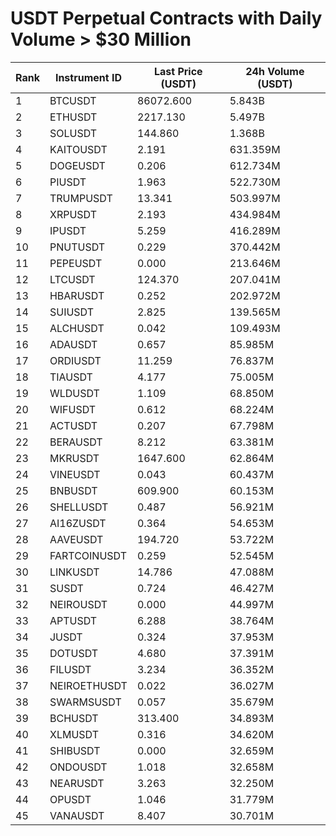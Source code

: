 # USDT Perpetual Contracts with Daily Volume > $30 Million

| Rank | Instrument ID | Last Price (USDT) | 24h Volume (USDT) |
|------|---------------|-------------------|-------------------|
| 1 | BTCUSDT | 86072.600 | 5.843B |
| 2 | ETHUSDT | 2217.130 | 5.497B |
| 3 | SOLUSDT | 144.860 | 1.368B |
| 4 | KAITOUSDT | 2.191 | 631.359M |
| 5 | DOGEUSDT | 0.206 | 612.734M |
| 6 | PIUSDT | 1.963 | 522.730M |
| 7 | TRUMPUSDT | 13.341 | 503.997M |
| 8 | XRPUSDT | 2.193 | 434.984M |
| 9 | IPUSDT | 5.259 | 416.289M |
| 10 | PNUTUSDT | 0.229 | 370.442M |
| 11 | PEPEUSDT | 0.000 | 213.646M |
| 12 | LTCUSDT | 124.370 | 207.041M |
| 13 | HBARUSDT | 0.252 | 202.972M |
| 14 | SUIUSDT | 2.825 | 139.565M |
| 15 | ALCHUSDT | 0.042 | 109.493M |
| 16 | ADAUSDT | 0.657 | 85.985M |
| 17 | ORDIUSDT | 11.259 | 76.837M |
| 18 | TIAUSDT | 4.177 | 75.005M |
| 19 | WLDUSDT | 1.109 | 68.850M |
| 20 | WIFUSDT | 0.612 | 68.224M |
| 21 | ACTUSDT | 0.207 | 67.798M |
| 22 | BERAUSDT | 8.212 | 63.381M |
| 23 | MKRUSDT | 1647.600 | 62.864M |
| 24 | VINEUSDT | 0.043 | 60.437M |
| 25 | BNBUSDT | 609.900 | 60.153M |
| 26 | SHELLUSDT | 0.487 | 56.921M |
| 27 | AI16ZUSDT | 0.364 | 54.653M |
| 28 | AAVEUSDT | 194.720 | 53.722M |
| 29 | FARTCOINUSDT | 0.259 | 52.545M |
| 30 | LINKUSDT | 14.786 | 47.088M |
| 31 | SUSDT | 0.724 | 46.427M |
| 32 | NEIROUSDT | 0.000 | 44.997M |
| 33 | APTUSDT | 6.288 | 38.764M |
| 34 | JUSDT | 0.324 | 37.953M |
| 35 | DOTUSDT | 4.680 | 37.391M |
| 36 | FILUSDT | 3.234 | 36.352M |
| 37 | NEIROETHUSDT | 0.022 | 36.027M |
| 38 | SWARMSUSDT | 0.057 | 35.679M |
| 39 | BCHUSDT | 313.400 | 34.893M |
| 40 | XLMUSDT | 0.316 | 34.620M |
| 41 | SHIBUSDT | 0.000 | 32.659M |
| 42 | ONDOUSDT | 1.018 | 32.658M |
| 43 | NEARUSDT | 3.263 | 32.250M |
| 44 | OPUSDT | 1.046 | 31.779M |
| 45 | VANAUSDT | 8.407 | 30.701M |
